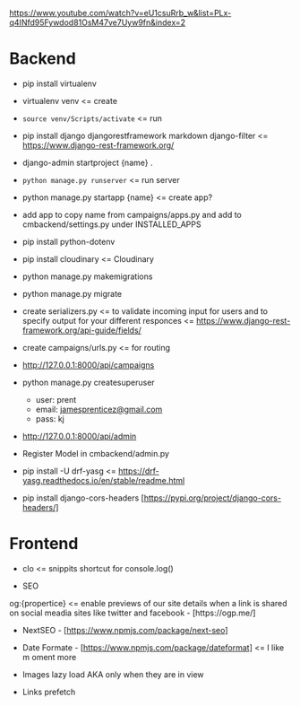 
https://www.youtube.com/watch?v=eU1csuRrb_w&list=PLx-q4INfd95Fywdod81OsM47ve7Uyw9fn&index=2

# Backend
- pip install virtualenv
- virtualenv venv <= create
- ``` source venv/Scripts/activate ``` <= run
- pip install django djangorestframework markdown django-filter <= https://www.django-rest-framework.org/
- django-admin startproject {name} .
- ``` python manage.py runserver ``` <= run server
- python manage.py startapp {name} <= create app?
- add app to copy name from campaigns/apps.py and add to cmbackend/settings.py under INSTALLED_APPS

- pip install python-dotenv

- pip install cloudinary <= Cloudinary 

- python manage.py makemigrations 
- python manage.py migrate 

- create serializers.py <= to validate incoming input for users and to specify output for your different responces <= https://www.django-rest-framework.org/api-guide/fields/

- create campaigns/urls.py <= for routing
- http://127.0.0.1:8000/api/campaigns

- python manage.py createsuperuser
  - user: prent
  - email: jamesprenticez@gmail.com
  - pass: kj
- http://127.0.0.1:8000/api/admin
- Register Model in cmbackend/admin.py

- pip install -U drf-yasg <= https://drf-yasg.readthedocs.io/en/stable/readme.html

- pip install django-cors-headers [https://pypi.org/project/django-cors-headers/]

# Frontend
- clo <= snippits shortcut for console.log()

- SEO
<head>
og:{propertice} <= enable previews of our site details when a link is shared on social meadia sites like twitter and facebook - [https://ogp.me/]
</head>

- NextSEO - [https://www.npmjs.com/package/next-seo]

- Date Formate - [https://www.npmjs.com/package/dateformat] <= I like m oment more

- Images lazy load AKA only when they are in view 
- Links prefetch 
